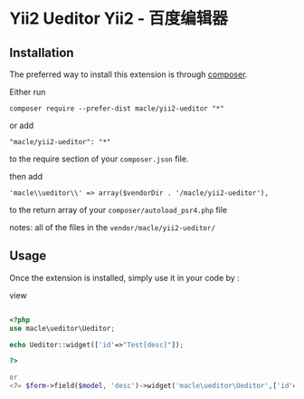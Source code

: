 Yii2 Ueditor
Yii2 - 百度编辑器
==============

Installation
------------

The preferred way to install this extension is through [composer](http://getcomposer.org/download/).

Either run

```
composer require --prefer-dist macle/yii2-ueditor "*"
```

or add

```
"macle/yii2-ueditor": "*"
```

to the require section of your `composer.json` file.

then add

```
'macle\\ueditor\\' => array($vendorDir . '/macle/yii2-ueditor'),
```

to the return array of your `composer/autoload_psr4.php` file


notes: all of the files in the `vendor/macle/yii2-ueditor/` 

Usage
-----

Once the extension is installed, simply use it in your code by  :

view
```php

<?php
use macle\ueditor\Ueditor;

echo Ueditor::widget(['id'=>"Test[desc]"]); 

?>

or
<?= $form->field($model, 'desc')->widget('macle\ueditor\Ueditor',['id'=>'Test[desc]']); ?>

```
